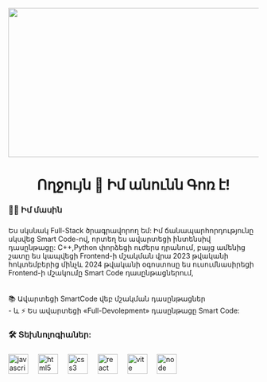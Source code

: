 <br clear="both">

<div align="center">
  <img height="300" width="600" src="https://skills-land.ru/img/22369745.jpg"  />
</div>

###

<h1 align="center">Ողջույն 👋 Իմ անունն Գոռ է!</h1>

###

###

###

<h3 align="left">👩‍💻 Իմ մասին</h3>

###

<p align="left">Ես սկսնակ Full-Stack ծրագրավորող եմ: Իմ ճանապարհորդությունը սկսվեց Smart Code-ով, որտեղ ես ավարտեցի ինտենսիվ դասընթացը: C++,Python փորձեցի ուժերս դրանում, բայց ամենից շատը ես կապվեցի Frontend-ի մշակման վրա 2023 թվականի հոկտեմբերից մինչև 2024 թվականի օգոստոսը ես ուսումնասիրեցի Frontend-ի մշակումը Smart Code դասընթացներում, <br><br> <br> 📚 Ավարտեցի SmartCode վեբ մշակման դասընթացներ <br>- և ⚡ Ես ավարտեցի «Full-Devolepment» դասընթացը Smart Code:</p>

###

###

###

<h3 align="left">🛠 Տեխնոլոգիաներ:</h3>

###

<div align="left">
  <img src="https://cdn.jsdelivr.net/gh/devicons/devicon/icons/javascript/javascript-original.svg" height="40" alt="javascript logo"  />
  <img width="12" />
  <img src="https://cdn.jsdelivr.net/gh/devicons/devicon/icons/html5/html5-original.svg" height="40" alt="html5 logo"  />
  <img width="12" />
  <img src="https://cdn.jsdelivr.net/gh/devicons/devicon/icons/css3/css3-original.svg" height="40" alt="css3 logo"  />
  <img width="12" />
  <img src="https://cdn.jsdelivr.net/gh/devicons/devicon/icons/react/react-original.svg" height="40" alt="react logo"  />
  <img width="12" />
  <img src="https://skillicons.dev/icons?i=vite" height="40" alt="vite logo"  />
  <img width="12" />
  <img src="https://avatars.mds.yandex.net/i?id=5bd8d00cb179bfa317143576368429ad2588357f-13265158-images-thumbs&n=13" height="40" alt="node logo"  />
  <img width="12" />
 
</div>

###

###

###

###
